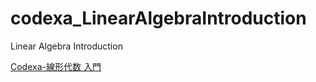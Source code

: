 # codexa_LinearAlgebraIntroduction
Linear Algebra Introduction

[Codexa-線形代数 入門](https://student.codexa.net/contents/index/6)
